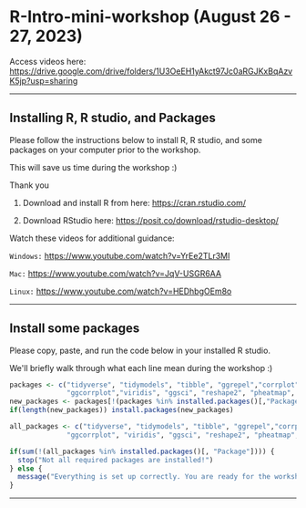 # R-Intro-mini-workshop (August 26 - 27, 2023)

Access videos here: https://drive.google.com/drive/folders/1U3OeEH1yAkct97Jc0aRGJKxBqAzvK5jp?usp=sharing

---------------------------------------------------------
## Installing R, R studio, and Packages
Please follow the instructions below to install R, R studio, and some packages on your computer prior to the workshop.

This will save us time during the workshop :)

Thank you

1.  Download and install R from here: <https://cran.rstudio.com/>

2.  Download RStudio here: <https://posit.co/download/rstudio-desktop/>

Watch these videos for additional guidance:

`Windows:` https://www.youtube.com/watch?v=YrEe2TLr3MI

 `Mac:` https://www.youtube.com/watch?v=JqV-USGR6AA
 
 `Linux:` https://www.youtube.com/watch?v=HEDhbgOEm8o

---------------------------------------------------------
## Install some packages

Please copy, paste, and run the code below in your installed R studio.

We'll briefly walk through what each line mean during the workshop :) 

``` r
packages <- c("tidyverse", "tidymodels", "tibble", "ggrepel","corrplot", "readxl", "ggpubr", "stringr", "dslabs",
              "ggcorrplot","viridis", "ggsci", "reshape2", "pheatmap", "patchwork", "emmeans",  "mlbench")
new_packages <- packages[!(packages %in% installed.packages()[,"Package"])]
if(length(new_packages)) install.packages(new_packages)

all_packages <- c("tidyverse", "tidymodels", "tibble", "ggrepel","corrplot", "readxl", "ggpubr",  "stringr", "dslabs",
              "ggcorrplot", "viridis", "ggsci", "reshape2", "pheatmap", "patchwork", "emmeans", "mlbench")

if(sum(!(all_packages %in% installed.packages()[, "Package"]))) {
  stop("Not all required packages are installed!")
} else {
  message("Everything is set up correctly. You are ready for the workshop!")
}
```


---------------------------------------------------------
